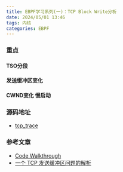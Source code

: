```yaml
---
title: EBPF学习系列(一)：TCP Block Write分析
date: 2024/05/01 13:46
tags: 内核
categories: EBPF
---
```


### 重点
#### TSO分段
#### 发送缓冲区变化
#### CWND变化 慢启动


### 源码地址
- [tcp_trace](https://github.com/luiyong/nettrace/blob/master/examples/c/tcp_trace.c)
### 参考文章
* [Code Walkthrough](http://chenshuo.com/tcpip-study/walkthrough/)
* [一个 TCP 发送缓冲区问题的解析](https://segmentfault.com/a/1190000021488755)